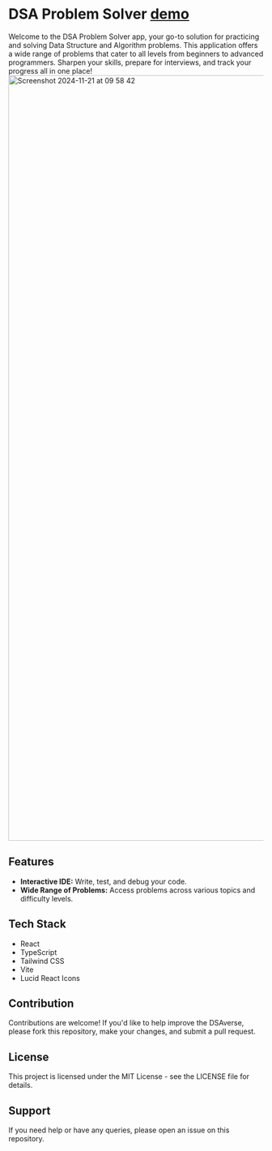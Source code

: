 # DSA Problem Solver [demo](https://dsa-problem-solver.vercel.app/)

Welcome to the DSA Problem Solver app, your go-to solution for practicing and solving Data Structure and Algorithm problems. This application offers a wide range of problems that cater to all levels from beginners to advanced programmers. Sharpen your skills, prepare for interviews, and track your progress all in one place!
<img width="1512" alt="Screenshot 2024-11-21 at 09 58 42" src="https://github.com/user-attachments/assets/88222885-3926-4d10-86ea-5b7e4716d791">

## Features

- **Interactive IDE:** Write, test, and debug your code.
- **Wide Range of Problems:** Access problems across various topics and difficulty levels.

## Tech Stack

- React
- TypeScript
- Tailwind CSS
- Vite
- Lucid React Icons

## Contribution

Contributions are welcome! If you'd like to help improve the DSAverse, please fork this repository, make your changes, and submit a pull request.

## License

This project is licensed under the MIT License - see the LICENSE file for details.

## Support

If you need help or have any queries, please open an issue on this repository.
